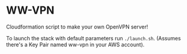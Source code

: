 # WW-VPN

Cloudformation script to make your own OpenVPN server!

To launch the stack with default parameters run `./launch.sh`. (Assumes there's a Key Pair named ww-vpn in your AWS account).
